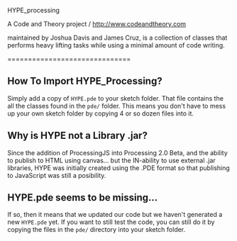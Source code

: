 HYPE_processing

A Code and Theory project / http://www.codeandtheory.com

maintained by Joshua Davis and James Cruz, is a collection of classes that performs
heavy lifting tasks while using a minimal amount of code writing.

==============================


How To Import HYPE_Processing?
-------------------------------
Simply add a copy of `HYPE.pde` to your sketch folder. That file contains the all
the classes found in the `pde/` folder. This means you don't have to mess up your
own sketch folder by copying 4 or so dozen files into it.


Why is HYPE not a Library .jar?
-------------------------------
Since the addition of ProcessingJS into Processing 2.0 Beta, and the ability to
publish to HTML using canvas... but the IN-ability to use external .jar libraries,
HYPE was initially created using the .PDE format so that publishing to JavaScript
was still a posibility.


HYPE.pde seems to be missing...
--------------------------------
If so, then it means that we updated our code but we haven't generated a new
`HYPE.pde` yet. If you want to still test the code, you can still do it by
copying the files in the `pde/` directory into your sketch folder.
